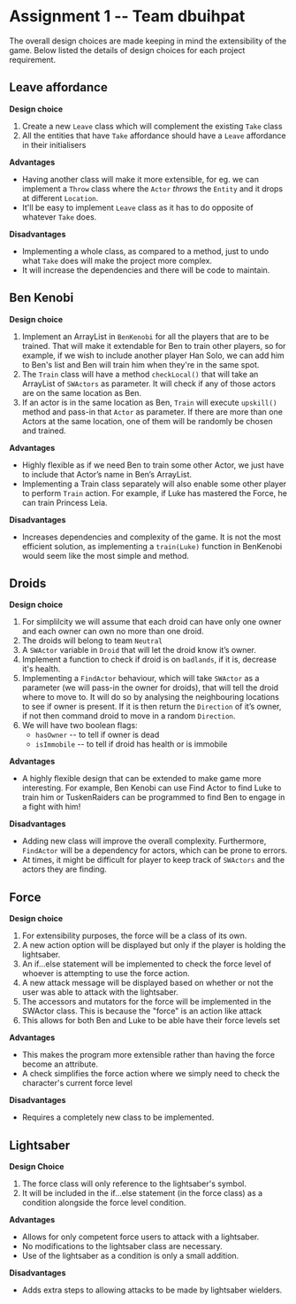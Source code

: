 # Assignment 1 -- Team **dbuihpat**

The overall design choices are made keeping in mind the extensibility of the game.
Below listed the details of design choices for each project requirement.

## Leave affordance

**Design choice**
1. Create a new `Leave` class which will complement the existing `Take` class
2. All the entities that have `Take` affordance should have a `Leave` affordance in their initialisers

**Advantages**
- Having another class will make it more extensible, for eg. we can implement a `Throw` class where the `Actor` *throws* the `Entity` and it drops at different `Location`.
- It'll be easy to implement `Leave` class as it has to do opposite of whatever `Take` does.

**Disadvantages**
- Implementing a whole class, as compared to a method, just to undo what `Take` does will make the project more complex.
- It will increase the dependencies and there will be code to maintain.

## Ben Kenobi
**Design choice**
1. Implement an ArrayList in `BenKenobi` for all the players that are to be trained. That will make it extendable for Ben to train other players, so for example, if we wish to include another player Han Solo, we can add him to Ben's list and Ben will train him when they're in the same spot.
2. The `Train` class will have a method `checkLocal()` that will take an ArrayList of `SWActors` as parameter. It will check if any of those actors are on the same location as Ben.
3. If an actor is in the same location as Ben, `Train` will execute `upskill()` method and pass-in that `Actor` as parameter. If there are more than one Actors at the same location, one of them will be randomly be chosen and trained.

**Advantages**
- Highly flexible as if we need Ben to train some other Actor, we just have to include that Actor’s name in Ben’s ArrayList. 
- Implementing a Train class separately will also enable some other player to perform `Train` action. For example, if Luke has mastered the Force, he can train Princess Leia.

**Disadvantages**
- Increases dependencies and complexity of the game. It is not the most efficient solution, as implementing a `train(Luke)` function in BenKenobi would seem like the most simple and  method.


## Droids


**Design choice**

1. For simplilcity we will assume that each droid can have only one owner and each owner can own no more than one droid.
2. The droids will belong to team `Neutral`
3. A `SWActor` variable in `Droid` that will let the droid know it’s owner.
4. Implement a function to check if droid is on `badlands`, if it is, decrease it's health.
5. Implementing a `FindActor` behaviour, which will take `SWActor` as a parameter (we will pass-in the owner for droids), that will tell the droid where to move to. It will do so by analysing the neighbouring locations to see if owner is present. If it is then return the `Direction` of it’s owner, if not then command droid to move in a random `Direction`.
6. We will have two boolean flags:
    - `hasOwner` -- to tell if owner is dead 
    - `isImmobile` -- to tell if droid has health or is immobile


**Advantages**
- A highly flexible design that can be extended to make game more interesting. For example, Ben Kenobi can use Find Actor to find Luke to train him or TuskenRaiders can be programmed to find Ben to engage in a fight with him!

**Disadvantages**

- Adding new class will improve the overall complexity. Furthermore, `FindActor` will be a dependency for actors, which can be prone to errors.
-  At times, it might be difficult for player to keep track of `SWActors` and the actors they are finding.


## Force
**Design choice**
1. For extensibility purposes, the force will be a class of its own. 
2. A new action option will be displayed but only if the player is holding the lightsaber.
3. An if...else statement will be implemented to check the force level of whoever is attempting to use the force action.
4. A new attack message will be displayed based on whether or not the user was able to attack with the lightsaber.
5. The accessors and mutators for the force will be implemented in the SWActor class. This is because the "force" is an action like attack
6. This allows for both Ben and Luke to be able have their force levels set


**Advantages**
- This makes the program more extensible rather than having the force become an attribute.
- A check simplifies the force action where we simply need to check the character's current force level 

**Disadvantages**
- Requires a completely new class to be implemented. 


## Lightsaber
**Design Choice**
1. The force class will only reference to the lightsaber's symbol.
2. It will be included in the if...else statement (in the force class) as a condition alongside the force level condition. 

**Advantages**
- Allows for only competent force users to attack with a lightsaber.
- No modifications to the lightsaber class are necessary.
- Use of the lightsaber as a condition is only a small addition. 

**Disadvantages**
- Adds extra steps to allowing attacks to be made by lightsaber wielders. 